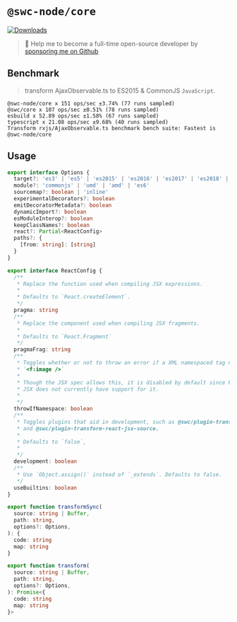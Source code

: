 # `@swc-node/core`

<a href="https://npmcharts.com/compare/@swc-node/core?minimal=true"><img src="https://img.shields.io/npm/dm/@swc-node/core.svg?sanitize=true" alt="Downloads" /></a>

> 🚀 Help me to become a full-time open-source developer by
> [sponsoring me on Github](https://github.com/sponsors/Brooooooklyn)

## Benchmark

> transform AjaxObservable.ts to ES2015 & CommonJS `JavaScript`.

```
@swc-node/core x 151 ops/sec ±3.74% (77 runs sampled)
@swc/core x 107 ops/sec ±0.51% (78 runs sampled)
esbuild x 52.89 ops/sec ±1.58% (67 runs sampled)
typescript x 21.08 ops/sec ±9.68% (40 runs sampled)
Transform rxjs/AjaxObservable.ts benchmark bench suite: Fastest is @swc-node/core
```

## Usage

```ts
export interface Options {
  target?: 'es3' | 'es5' | 'es2015' | 'es2016' | 'es2017' | 'es2018' | 'es2019' | 'es2020'
  module?: 'commonjs' | 'umd' | 'amd' | 'es6'
  sourcemap?: boolean | 'inline'
  experimentalDecorators?: boolean
  emitDecoratorMetadata?: boolean
  dynamicImport?: boolean
  esModuleInterop?: boolean
  keepClassNames?: boolean
  react?: Partial<ReactConfig>
  paths?: {
    [from: string]: [string]
  }
}

export interface ReactConfig {
  /**
   * Replace the function used when compiling JSX expressions.
   *
   * Defaults to `React.createElement`.
   */
  pragma: string
  /**
   * Replace the component used when compiling JSX fragments.
   *
   * Defaults to `React.Fragment`
   */
  pragmaFrag: string
  /**
   * Toggles whether or not to throw an error if a XML namespaced tag name is used. For example:
   * `<f:image />`
   *
   * Though the JSX spec allows this, it is disabled by default since React's
   * JSX does not currently have support for it.
   *
   */
  throwIfNamespace: boolean
  /**
   * Toggles plugins that aid in development, such as @swc/plugin-transform-react-jsx-self
   * and @swc/plugin-transform-react-jsx-source.
   *
   * Defaults to `false`,
   *
   */
  development: boolean
  /**
   * Use `Object.assign()` instead of `_extends`. Defaults to false.
   */
  useBuiltins: boolean
}

export function transformSync(
  source: string | Buffer,
  path: string,
  options?: Options,
): {
  code: string
  map: string
}

export function transform(
  source: string | Buffer,
  path: string,
  options?: Options,
): Promise<{
  code: string
  map: string
}>
```
